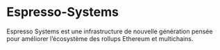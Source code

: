 # Espresso-Systems
Espresso Systems est une infrastructure de nouvelle génération pensée pour améliorer l’écosystème des rollups Ethereum et multichains.  
